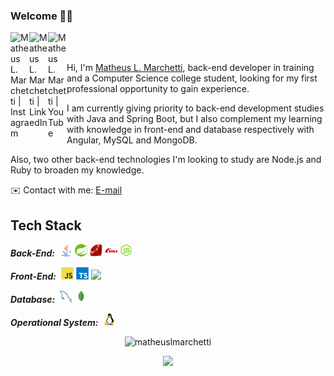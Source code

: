 ### Welcome 🧑‍💻️
<a href="https://instagram.com/marchetti.codes?igshid=NGExMmI2YTkyZg==">
  <img align="left" alt="Matheus L. Marchetti | Instagram" width="30px" src="https://marchetticodes.com/images/icon-instagram.svg" />
</a>
<a href="https://www.linkedin.com/in/matheuslunguinhomarchetti">
  <img align="left" alt="Matheus L. Marchetti | LinkedIn" width="30px" src="https://marchetticodes.com/images/icon-linkedin.svg" />
</a>
<a href="https://www.youtube.com/@marchetticodes">
  <img align="left" alt="Matheus L. Marchetti | YouTube" width="30px" src="https://marchetticodes.com/images/icon-youtube.svg" />
</a>

<br />
<br />

Hi, I'm [Matheus L. Marchetti](https://marchetticodes.com), back-end developer in training and a Computer Science college student, looking for my first professional opportunity to gain experience.

I am currently giving priority to back-end development studies with Java and Spring Boot, but I also complement my learning with knowledge in front-end and database respectively with Angular, MySQL and MongoDB. 

Also, two other back-end technologies I'm looking to study are Node.js and Ruby to broaden my knowledge.

✉️ Contact with me: [E-mail](mailto:lunguinhomarchetti@gmail.com)

## Tech Stack
***Back-End:*** &nbsp;<code><img  height="20"  src="https://raw.githubusercontent.com/devicons/devicon/master/icons/java/java-original.svg"></code>&nbsp;<code><img  height="20"  src="https://raw.githubusercontent.com/devicons/devicon/master/icons/spring/spring-original.svg"></code>&nbsp;<code><img  height="20"  src="https://raw.githubusercontent.com/devicons/devicon/master/icons/ruby/ruby-original.svg"></code>&nbsp;<code><img  height="20"  src="https://raw.githubusercontent.com/devicons/devicon/master/icons/rails/rails-plain-wordmark.svg"></code>&nbsp;<code><img  height="20"  src="https://raw.githubusercontent.com/devicons/devicon/master/icons/nodejs/nodejs-original.svg"></code>

***Front-End:*** &nbsp;<code><img  height="20"  src="https://raw.githubusercontent.com/devicons/devicon/master/icons/javascript/javascript-original.svg"></code>&nbsp;<code><img  height="20"  src="https://raw.githubusercontent.com/devicons/devicon/master/icons/typescript/typescript-original.svg"></code>&nbsp;<code><img  height="20"  src="https://raw.githubusercontent.com/brillout/awesome-angular-components/master/angular-logo.svg"></code>

***Database:*** &nbsp;<code><img  height="20"  src="https://raw.githubusercontent.com/devicons/devicon/master/icons/mysql/mysql-original.svg"></code>&nbsp;<code><img  height="20"  src="https://raw.githubusercontent.com/devicons/devicon/master/icons/mongodb/mongodb-original.svg"></code>

***Operational System:*** &nbsp;<code><img  height="20"  src="https://raw.githubusercontent.com/devicons/devicon/master/icons/linux/linux-original.svg"></code>

<p align="center"> <img src="https://github-readme-stats.vercel.app/api?username=matheuslmarchetti&show_icons=true&theme=great-gatsby&include_all_commits=true&count_private=true" alt="matheuslmarchetti" />
<p align="center"> <img src="https://github-readme-stats.vercel.app/api/top-langs/?username=matheuslmarchetti&layout=compact&langs_count=10&theme=great-gatsby"/>
